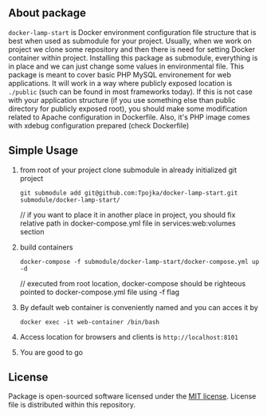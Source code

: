 ## About package

`docker-lamp-start` is Docker environment configuration file structure that is best when used as submodule for your project. 
Usually, when we work on project we clone some repository and then there is need for setting Docker container within project. 
Installing this package as submodule, everything is in place and we can just change some values in environmental file.
This package is meant to cover basic PHP MySQL environement for web applications.
It will work in a way where publicly exposed location is `./public` (such can be found in most frameworks today).
If this is not case with your application structure (if you use something else than public directory for publicly exposed root), you should make some modification related to Apache configuration in Dockerfile.
Also, it's PHP image comes with xdebug configuration prepared (check Dockerfile)

## Simple Usage

1. from root of your project clone submodule in already initialized git project

    `git submodule add git@github.com:Tpojka/docker-lamp-start.git submodule/docker-lamp-start/`

    // if you want to place it in another place in project, you should fix relative path in docker-compose.yml file in services:web:volumes section

2. build containers

    `docker-compose -f submodule/docker-lamp-start/docker-compose.yml up -d`


    // executed from root location, docker-compose should be righteous pointed to docker-compose.yml file using -f flag

3. By default web container is conveniently named and you can acces it by

    `docker exec -it web-container /bin/bash`
    
4. Access location for browsers and clients is `http://localhost:8101`

5. You are good to go
    

## License

Package is open-sourced software licensed under the [MIT license](https://opensource.org/licenses/MIT). License file is distributed within this repository.
